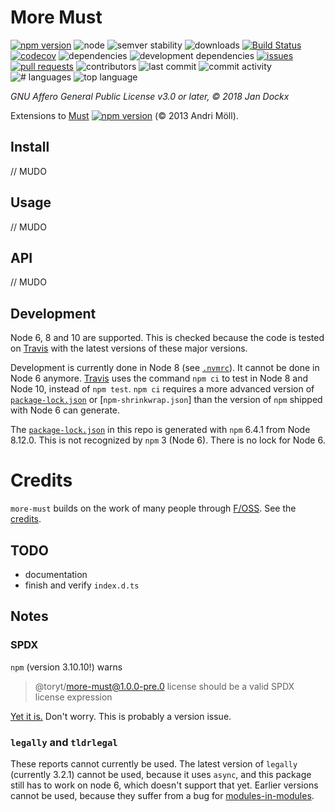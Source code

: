 # More Must

[![npm version](http://img.shields.io/npm/v/@toryt/more-must.svg?style=flat)](https://npmjs.org/package/@toryt/more-must "View this project on npm")
![node](https://img.shields.io/node/v/@toryt/more-must/latest.svg)
![semver stability](https://img.shields.io/dependabot/semver/Toryt/more-must.svg)
![downloads](https://img.shields.io/npm/dt/@toryt/more-must.svg)
[![Build Status](https://travis-ci.org/Toryt/more-must.svg?branch=master)](https://travis-ci.org/Toryt/more-must)
[![codecov](https://codecov.io/gh/Toryt/more-must/branch/master/graph/badge.svg)](https://codecov.io/gh/Toryt/more-must)
![dependencies](https://img.shields.io/david/Toryt/more-must.svg)
![development dependencies](https://img.shields.io/david/dev/Toryt/more-must.svg)
[![issues](https://img.shields.io/github/issues/Toryt/more-must.svg)](https://github.com/Toryt/more-must/issues)
[![pull requests](https://img.shields.io/github/issues-pr-closed/Toryt/more-must.svg)](https://github.com/Toryt/more-must/pulls)
![contributors](https://img.shields.io/github/contributors/Toryt/more-must.svg)
![last commit](https://img.shields.io/github/last-commit/Toryt/more-must.svg)
![commit activity](https://img.shields.io/github/commit-activity/y/Toryt/more-must.svg)
![# languages](https://img.shields.io/github/languages/count/Toryt/more-must.svg)
![top language](https://img.shields.io/github/languages/top/Toryt/more-must.svg)

_GNU Affero General Public License v3.0 or later, © 2018 Jan Dockx_

Extensions to [Must] 
[![npm version](http://img.shields.io/npm/v/must.svg?style=flat)](https://npmjs.org/package/must "View this project on npm")
(© 2013 Andri Möll).

## Install

// MUDO

## Usage

// MUDO

## API

// MUDO

## Development

Node 6, 8 and 10 are supported. This is checked because the code is tested on 
[Travis](https://travis-ci.org/Toryt/more-must) with the latest versions of these major versions.

Development is currently done in Node 8 (see [`.nvmrc`](.nvmrc)). It cannot be done in Node 6 anymore.
[Travis](https://travis-ci.org/Toryt/more-must) uses the command `npm ci` to test in Node 8 and Node 10, instead of
`npm test`. `npm ci` requires a more advanced version of [`package-lock.json`](package-lock.json) or 
[`npm-shrinkwrap.json`] than the version of `npm` shipped with Node 6 can generate. 

The [`package-lock.json`](package-lock.json) in this repo is generated with `npm` 6.4.1 from Node 8.12.0. This is not
recognized by `npm` 3 (Node 6). There is no lock for Node 6.

Credits
=======

`more-must` builds on the work of many people through [F/OSS]. See the [credits].


## TODO

* documentation
* finish and verify `index.d.ts`

## Notes

### SPDX

`npm` (version 3.10.10!) warns

> @toryt/more-must@1.0.0-pre.0 license should be a valid SPDX license expression

[Yet it is.](https://spdx.org/licenses/AGPL-3.0-or-later.html) Don't worry. This is probably a version issue.

### `legally` and `tldrlegal`

These reports cannot currently be used. The latest version of `legally` (currently 3.2.1) cannot be used, because it
uses `async`, and this package still has to work on node 6, which doesn't support that yet. Earlier versions cannot be
used, because they suffer from a bug for [modules-in-modules](https://github.com/franciscop/legally/issues/17).

[must]: https://github.com/moll/js-must
[F/OSS]: https://opensource.org
[credits]: ./CREDITS.md
